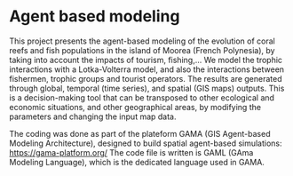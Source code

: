 # Agent based modeling
This project presents the agent-based modeling of the evolution of coral reefs and fish populations in the island of Moorea (French Polynesia), 
by taking into account the impacts of tourism, fishing,... We model the trophic interactions with a Lotka-Volterra model, and also the interactions between fishermen, trophic groups and tourist operators. The results are generated through global, temporal (time series), and spatial (GIS maps) outputs. This is a decision-making tool that can be transposed to other ecological and economic situations, and other geographical areas, by modifying the parameters and changing the input map data.

The coding was done as part of the plateform GAMA (GIS Agent-based Modeling Architecture), designed to build spatial agent-based simulations: https://gama-platform.org/
The code file is written is GAML (GAma Modeling Language), which is the dedicated language used in GAMA.
